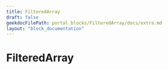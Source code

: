 ```yaml
---
title: FilteredArray
draft: false
geekdocFilePath: portal_blocks/FilteredArray/docs/extra.md
layout: "block_documentation"
---
```

# FilteredArray